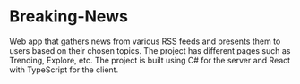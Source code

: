 # Breaking-News
Web app that gathers news from various RSS feeds and presents them to users based on their chosen topics. The project has different pages such as Trending, Explore, etc.
The project is built using C# for the server and React with TypeScript for the client.

